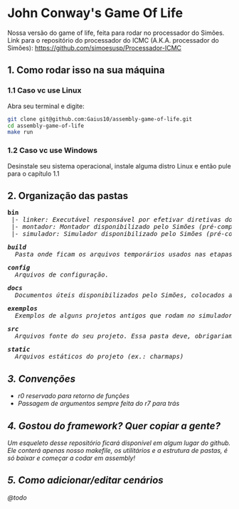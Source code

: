 # John Conway's Game Of Life

Nossa versão do game of life, feita para rodar no processador do Simões.
Link para o repositório do processador do ICMC (A.K.A. processador do Simões): https://github.com/simoesusp/Processador-ICMC

## 1. Como rodar isso na sua máquina

### 1.1 Caso vc use Linux

Abra seu terminal e digite:

```sh
git clone git@github.com:Gaius10/assembly-game-of-life.git
cd assembly-game-of-life
make run
```
### 1.2 Caso vc use Windows

Desinstale seu sistema operacional, instale alguma distro Linux e então pule para o capítulo 1.1

## 2. Organização das pastas

<pre>
<b>bin</b>
 |- <i>linker<i>: Executável responsável por efetivar diretivas do tipo #include (arquivo python)
 |- <i>montador</i>: Montador disponibilizado pelo Simões (pré-compilado)
 |- <i>simulador</i>: Simulador disponibilizado pelo Simões (pré-compilado)
</pre>

<pre>
<b>build</b>
  Pasta onde ficam os arquivos temporários usados nas etapas de montagem e execução do projeto.
</pre>

<pre>
<b>config</b>
  Arquivos de configuração.
</pre>

<pre>
<b>docs</b>
  Documentos úteis disponibilizados pelo Simões, colocados aqui para maior praticidade nas consultas.
</pre>
<pre>
<b>exemplos</b>
  Exemplos de alguns projetos antigos que rodam no simulador, colocados aqui para maior praticidade nas consultas.
</pre>
<pre>
<b>src</b>
  Arquivos fonte do seu projeto. Essa pasta deve, obrigariamente, conter ao menos um arquivo *main.asm* contendo os codigos de inicialização do seu programa.
</pre>
<pre>
<b>static</b>
  Arquivos estáticos do projeto (ex.: charmaps)
</pre>
## 3. Convenções

- r0 reservado para retorno de funções
- Passagem de argumentos sempre feita do r7 para trás

## 4. Gostou do framework? Quer copiar a gente?

Um esqueleto desse repositório ficará disponível em algum lugar do github.
Ele conterá apenas nosso makefile, os utilitários e a estrutura de pastas, é só baixar e começar a codar em assembly!

## 5. Como adicionar/editar cenários

@todo
